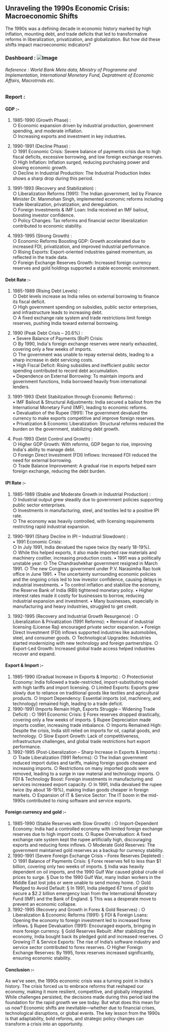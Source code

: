 ## Unraveling the 1990s Economic Crisis: Macroeconomic Shifts

The 1990s was a defining decade in economic history marked by high inflation, mounting debt, and trade deficits that led to transformative reforms in liberalization, privatization, and globalization. But how did these shifts impact macroeconomic indicators?

### Dashboard : ![Image](https://github.com/user-attachments/assets/fbfc849d-4f54-4266-a33e-fbae32d53d08)

###### Reference : World Bank Meta data, Ministry of Programme and Implementation, International Monetary Fund, Depratment of Economic Affairs, Macrotrnds etc.
### Report : 

#### GDP :-
1. 1985-1990 (Growth Phase) :
    <br>
                      ○ Economic expansion driven by industrial production, government spending, and moderate inflation.
   <br>
                      ○ Increasing exports and investment in key industries.

2. 1990-1991 (Decline Phase) : <br>
	             ○ 1991 Economic Crisis: Severe balance of payments crisis due to high fiscal deficits, excessive borrowing, and low foreign exchange reserves.
    <br>
	             ○ High Inflation: Inflation surged, reducing purchasing power and slowing economic growth.
    <br>
                     ○ Decline in Industrial Production: The Industrial Production Index shows a sharp drop during this period.
   
3. 1991-1993 (Recovery and Stabilization) :  <br>
		○ Liberalization Reforms (1991): The Indian government, led by Finance Minister Dr. Manmohan Singh, implemented economic reforms including trade liberalization, privatization, and deregulation. <br>
		○ Foreign Investments & IMF Loan: India received an IMF bailout, boosting investor confidence. <br>
		○ Policy Changes: Tax reforms and financial sector liberalization contributed to economic stability.

4. 1993-1995 (Strong Growth) :    <br>
		○ Economic Reforms Boosting GDP: Growth accelerated due to increased FDI, privatization, and improved industrial performance.   <br>
		○ Rising Exports: Export-oriented industries gained momentum, as reflected in the trade data.   <br>
		○ Foreign Exchange Reserves Growth: Increased foreign currency reserves and gold holdings supported a stable economic environment.

#### Debt Rate :-
1. 1985-1989 (Rising Debt Levels) :    <br>
		○ Debt levels increase as India relies on external borrowing to finance its fiscal deficit.   <br>
		○ High government spending on subsidies, public sector enterprises, and infrastructure leads to increasing debt.    <br>
		○ A fixed exchange rate system and trade restrictions limit foreign reserves, pushing India toward external borrowing.

3. 1990 (Peak Debt Crisis – 20.6%) :   <br>
		• Severe Balance of Payments (BoP) Crisis:   <br>
			       ○ By 1990, India's foreign exchange reserves were nearly exhausted, covering only a few weeks of imports.    <br>
			       ○ The government was unable to repay external debts, leading to a sharp increase in debt servicing costs.    <br>
		• High Fiscal Deficit: Rising subsidies and inefficient public sector spending contributed to record debt accumulation.   <br>
		• Dependence on External Borrowing: To maintain imports and government functions, India borrowed heavily from international lenders.

5. 1991-1993 (Debt Stabilization through Economic Reforms) :  <br>
		• IMF Bailout & Structural Adjustments: India secured a bailout from the International Monetary Fund (IMF), leading to economic reforms.  <br>
		• Devaluation of the Rupee (1991): The government devalued the currency to make exports competitive and improve foreign reserves.   <br>
		• Privatization & Economic Liberalization: Structural reforms reduced the burden on the government, stabilizing debt growth.

7. Post-1993 (Debt Control and Growth) :  <br>
		○ Higher GDP Growth: With reforms, GDP began to rise, improving India's ability to manage debt.    <br>
		○ Foreign Direct Investment (FDI) Inflows: Increased FDI reduced the need for external borrowing.        <br>
		○ Trade Balance Improvement: A gradual rise in exports helped earn foreign exchange, reducing the debt burden.

#### IPI Rate :-
1. 1985-1989 (Stable and Moderate Growth in Industrial Production) :  <br>
		○ Industrial output grew steadily due to government policies supporting public sector enterprises.  <br>
		○ Investments in manufacturing, steel, and textiles led to a positive IPI rate.   <br>
		○ The economy was heavily controlled, with licensing requirements restricting rapid industrial expansion.

2. 1990-1991 (Sharp Decline in IPI – Industrial Slowdown) :  <br>
		• 1991 Economic Crisis: <br>
		○ In July 1991, India devalued the rupee twice (by nearly 18-19%).    <br>
		○ While this helped exports, it also made imported raw materials and machinery costlier, increasing production costs.
		• 1991 was a politically unstable year:
			○ The Chandrashekhar government resigned in March 1991.
			○ The new Congress government under P.V. Narasimha Rao took office in June 1991.
		• The uncertainty surrounding economic policies and the ongoing crisis led to low investor confidence, causing delays in industrial investments.
		• To control inflation and stabilize the economy, the Reserve Bank of India (RBI) tightened monetary policy.
		• Higher interest rates made it costly for businesses to borrow, reducing industrial expansion and investment.
		• Many businesses, especially in manufacturing and heavy industries, struggled to get credit.
		
3. 1992-1995 (Recovery and Industrial Growth Resurgence) :
		○ Liberalization & Privatization (1991 Reforms): 
			• Removal of industrial licensing (License Raj) encouraged private sector expansion.
			• Foreign Direct Investment (FDI) inflows supported industries like automobiles, steel, and consumer goods.
		○ Technological Upgrades: Industries started modernizing with new technology and foreign partnerships.
		○ Export-Led Growth: Increased global trade access helped industries recover and expand.


#### Export & Import :-
1. 1985-1990 (Gradual Increase in Exports & Imports) :
			○ Protectionist Economy: India followed a trade-restricted, import-substituting model with high tariffs and import licensing.
			○ Limited Exports: Exports grew slowly due to reliance on traditional goods like textiles and agricultural products.
			○ Import Dependency: Essential imports (oil, machinery, and technology) remained high, leading to a trade deficit.
2. 1990-1991 (Imports Remain High, Exports Struggle – Widening Trade Deficit) :
			○ 1991 Economic Crisis: 
				§ Forex reserves dropped drastically, covering only a few weeks of imports.
				§ Rupee Depreciation made imports costlier, increasing trade imbalance.
			○ Imports Remained High: Despite the crisis, India still relied on imports for oil, capital goods, and technology.
			○ Slow Export Growth: Lack of competitiveness, infrastructure challenges, and global trade restrictions hurt export performance.
3. 1992-1995 (Post-Liberalization – Sharp Increase in Exports & Imports) :
			○ Trade Liberalization (1991 Reforms): 
			○ The Indian government reduced import duties and tariffs, making foreign goods cheaper and increasing imports.
			○ Restrictions on many imported goods were removed, leading to a surge in raw material and technology imports.
			○ FDI & Technology Boost: Foreign investments in manufacturing and services increased export capacity.
			○ In 1991, India devalued the rupee twice (by about 18-19%), making Indian goods cheaper in foreign markets.
			○ Expansion of IT & Service Sector: The IT boom in the mid-1990s contributed to rising software and service exports.


#### Foreign currency and gold :-
1. 1985-1990 (Stable Reserves with Slow Growth) :
			○ Import-Dependent Economy: India had a controlled economy with limited foreign exchange reserves due to high import costs.
			○ Rupee Overvaluation: A fixed exchange rate system kept the rupee artificially high, discouraging exports and reducing forex inflows.
			○ Moderate Gold Reserves: The government maintained gold reserves as a backup for currency stability.
2. 1990-1991 (Severe Foreign Exchange Crisis – Forex Reserves Depleted) :
			○ 1991 Balance of Payments Crisis: 
				§ Forex reserves fell to less than $1 billion, covering only two weeks of imports.
				§ India was heavily dependent on oil imports, and the 1990 Gulf War caused global crude oil prices to surge.
				§ Due to the 1990 Gulf War, many Indian workers in the Middle East lost jobs or were unable to send money home.
			○ Gold Pledged to Avoid Default: 
				§ In 1991, India pledged 67 tons of gold to secure a $2.2 billion emergency loan from the International Monetary Fund (IMF) and the Bank of England.
				§ This was a desperate move to prevent an economic collapse.
3. 1992-1995 (Recovery and Growth in Forex & Gold Reserves) :
			○ Liberalization & Economic Reforms (1991): 
				§ FDI & Foreign Loans: Opening the economy to foreign investment led to increased forex inflows.
				§ Rupee Devaluation (1991): Encouraged exports, bringing in more foreign currency.
				§ Gold Reserves Rebuilt: After stabilizing the economy, India bought back its pledged gold and increased reserves.
			○ Growing IT & Service Exports: The rise of India’s software industry and service sector contributed to forex reserves.
			○ Higher Foreign Exchange Reserves: By 1995, forex reserves increased significantly, ensuring economic stability.

#### Conclusion :-
As we’ve seen, the 1990s economic crisis was a turning point in India's history. The crisis forced us to embrace reforms that reshaped our economy, making it more resilient, competitive, and globally integrated. While challenges persisted, the decisions made during this period laid the foundation for the rapid growth we see today.
But what does this mean for us now? Economic shifts are inevitable—whether due to financial crises, technological disruptions, or global events. The key lesson from the 1990s is that adaptability, bold reforms, and strategic policy changes can transform a crisis into an opportunity.




  

